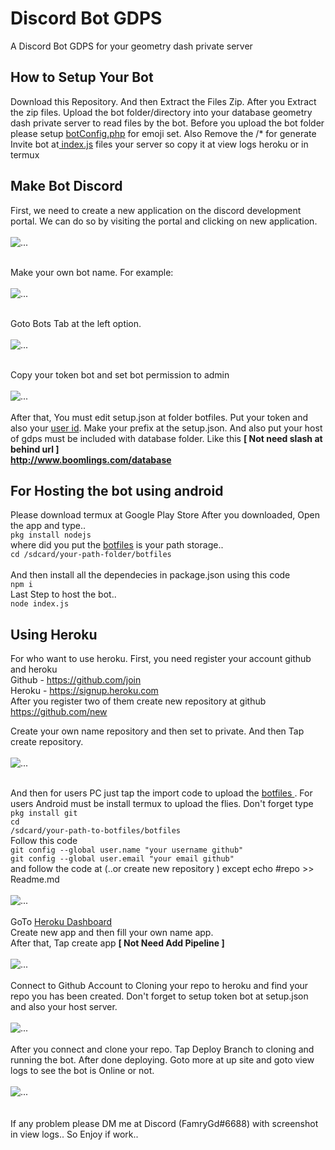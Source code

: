# Discord Bot GDPS
A Discord Bot GDPS for your geometry dash private server

## How to Setup Your Bot
Download this Repository. And then Extract the Files Zip.
After you Extract the zip files. Upload the bot folder/directory into your database geometry dash private
server to read files by the bot. Before you upload the bot folder please setup <a href="https://github.com/FamryAmri/Discord-Bot-GDPS/blob/master/bot/botConfig.php">botConfig.php</a> for emoji set. Also Remove the /* for generate Invite bot at<a href="https://github.com/FamryAmri/Discord-Bot-GDPS/blob/master/botfiles/index.js"> index.js</a> files your server so copy it at view logs heroku or in termux
<br>

## Make Bot Discord 
First, we need to create a new application on the discord development portal.
We can do so by visiting the portal and clicking on new application.
<br><br>
![...](http://famrygd.5v.pl/totur/image1.png)
<br><br>

Make your own bot name. For example:
<br><br>
![...](http://famrygd.5v.pl/totur/image2.png)
<br><br>

Goto Bots Tab at the left option.
<br><br>
![...](http://famrygd.5v.pl/totur/image3.png)
<br><br>

Copy your token bot and set bot permission to admin
<br><br>
![...](http://famrygd.5v.pl/totur/image4.png)
<br><br>
After that, You must edit setup.json at folder botfiles. Put your token and also your <a href="https://support.discordapp.com/hc/en-us/articles/360000291932">user id</a>. Make your prefix at the setup.json. And also put your host of gdps must be included with database folder. Like this <b>[ Not need slash at behind url ]</b>
<br>
<b>http://www.boomlings.com/database </b>

## For Hosting the bot using android
Please download termux at Google Play Store
After you downloaded, Open the app and type..
<br>
<code>pkg install nodejs </code>
<br>
where did you put the <a href="https://github.com/FamryAmri/Discord-Bot-GDPS/tree/master/botfiles">botfiles</a> is your path storage..
<br>
<code>cd /sdcard/your-path-folder/botfiles </code>
<br>
And then install all the dependecies in package.json using this code
<br>
<code>npm i</code>
<br>
Last Step to host the bot..
<br>
<code>node index.js </code>

## Using Heroku 
For who want to use heroku.
First, you need register your account github and heroku
<br>
Github - https://github.com/join
<br>
Heroku - https://signup.heroku.com
<br>
After you register two of them
create new repository at github
https://github.com/new

Create your own name repository and then set to private.
And then Tap create repository.
<br><br>
![...](http://famrygd.5v.pl/totur/image5.png)
<br><br>

And then for users PC just tap the import code to upload the <a href="https://github.com/FamryAmri/Discord-Bot-GDPS/tree/master/botfiles">botfiles </a>.
For users Android must be install termux to upload the flies. Don't forget type
<br>
<code>pkg install git </code>
<br>
<code>cd /sdcard/your-path-to-botfiles/botfiles </code>
<br>
Follow this code
<br>
<code>git config --global user.name "your username github" </code>
<br>
<code>git config --global user.email "your email github" </code>
<br>
and follow the code at (..or create new repository ) except echo #repo >> Readme.md
<br><br>
![...](http://famrygd.5v.pl/totur/image6.png)
<br><br>
GoTo <a href="https://dashboard.heroku.com/apps">Heroku Dashboard </a>
<br>
Create new app and then fill your own name app.
<br>
After that, Tap create app <b>[ Not Need Add Pipeline ]</b>
<br><br>
![...](http://famrygd.5v.pl/totur/image7.png)
<br><br>
Connect to Github Account to Cloning your repo to heroku and find your repo you has been created. Don't forget to setup token bot at setup.json and also your host server.
<br><br>
![...](http://famrygd.5v.pl/totur/image8.png)
<br><br>
After you connect and clone your repo. Tap Deploy Branch to cloning and running the bot. After done deploying. Goto more at up site and goto view logs to see the bot is Online or not.
<br><br>
![...](http://famrygd.5v.pl/totur/image9.png)
<br><br>
<br>
If any problem please DM me at Discord (FamryGd#6688) with screenshot in view logs..
So Enjoy if work..
